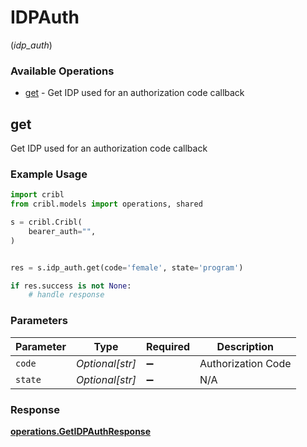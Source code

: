 # IDPAuth
(*idp_auth*)

### Available Operations

* [get](#get) - Get IDP used for an authorization code callback

## get

Get IDP used for an authorization code callback

### Example Usage

```python
import cribl
from cribl.models import operations, shared

s = cribl.Cribl(
    bearer_auth="",
)


res = s.idp_auth.get(code='female', state='program')

if res.success is not None:
    # handle response
```

### Parameters

| Parameter          | Type               | Required           | Description        |
| ------------------ | ------------------ | ------------------ | ------------------ |
| `code`             | *Optional[str]*    | :heavy_minus_sign: | Authorization Code |
| `state`            | *Optional[str]*    | :heavy_minus_sign: | N/A                |


### Response

**[operations.GetIDPAuthResponse](../../models/operations/getidpauthresponse.md)**

